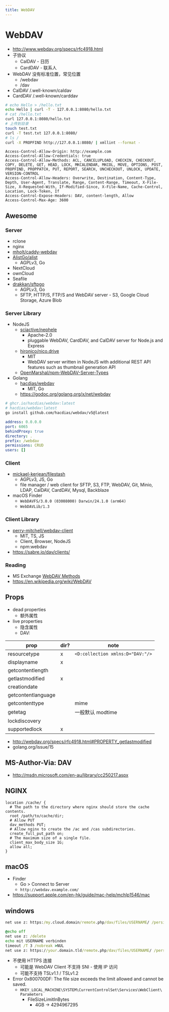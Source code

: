 ```yaml
---
title: WebDAV
---
```


# WebDAV

- http://www.webdav.org/specs/rfc4918.html
- 子协议
  - CalDAV - 日历
  - CardDAV - 联系人
- WebDAV 没有标准位置，常见位置
  - /webdav
  - /dav
- CalDAV /.well-known/caldav
- CardDAV /.well-known/carddav

```bash
# echo Hello > /hello.txt
echo Hello | curl -T - 127.0.0.1:8080/hello.txt
# cat /hello.txt
curl 127.0.0.1:8080/hello.txt
# 上传到目录
touch test.txt
curl -T test.txt 127.0.0.1:8080/
# ls /
curl -X PROPFIND http://127.0.0.1:8080/ | xmllint --format -
```

```http title="cors"
Access-Control-Allow-Origin: http://example.com
Access-Control-Allow-Credentials: true
Access-Control-Allow-Methods: ACL, CANCELUPLOAD, CHECKIN, CHECKOUT, COPY, DELETE, GET, HEAD, LOCK, MKCALENDAR, MKCOL, MOVE, OPTIONS, POST, PROPFIND, PROPPATCH, PUT, REPORT, SEARCH, UNCHECKOUT, UNLOCK, UPDATE, VERSION-CONTROL
Access-Control-Allow-Headers: Overwrite, Destination, Content-Type, Depth, User-Agent, Translate, Range, Content-Range, Timeout, X-File-Size, X-Requested-With, If-Modified-Since, X-File-Name, Cache-Control, Location, Lock-Token, If
Access-Control-Expose-Headers: DAV, content-length, Allow
Access-Control-Max-Age: 3600
```

## Awesome

### Server

- rclone
- nginx
- [mholt/caddy-webdav](https://github.com/mholt/caddy-webdav)
- [AlistGo/alist](https://github.com/AlistGo/alist)
  - AGPLv3, Go
- NextCloud
- ownCloud
- Seafile
- [drakkan/sftpgo](https://github.com/drakkan/sftpgo)
  - AGPLv3, Go
  - SFTP, HTTP/S, FTP/S and WebDAV server - S3, Google Cloud Storage, Azure Blob

### Server Library

- NodeJS
  - [sciactive/nephele](https://github.com/sciactive/nephele)
    - Apache-2.0
    - pluggable WebDAV, CardDAV, and CalDAV server for Node.js and Express
  - [hironico/nico.drive](https://github.com/hironico/nico.drive)
    - MIT
    - WebDAV server written in NodeJS with additional REST API features such as thumbnail generation API
  - [OpenMarshal/npm-WebDAV-Server-Types](https://github.com/OpenMarshal/npm-WebDAV-Server-Types)
- Golang
  - [hacdias/webdav](https://github.com/hacdias/webdav)
    - MIT, Go
  - https://godoc.org/golang.org/x/net/webdav

```bash
# ghcr.io/hacdias/webdav:latest
# hacdias/webdav:latest
go install github.com/hacdias/webdav/v5@latest
```

```yaml
address: 0.0.0.0
port: 6065
behindProxy: true
directory: .
prefix: /webdav
permissions: CRUD
users: []
```

### Client

- [mickael-kerjean/filestash](https://github.com/mickael-kerjean/filestash)
  - AGPLv3, JS, Go
  - file manager / web client for SFTP, S3, FTP, WebDAV, Git, Minio, LDAP, CalDAV, CardDAV, Mysql, Backblaze
- macOS Finder
  - `WebDAVFS/3.0.0 (03008000) Darwin/24.1.0 (arm64)`
  - `WebDAVLib/1.3`

### Client Library

- [perry-mitchell/webdav-client](https://github.com/perry-mitchell/webdav-client)
  - MIT, TS, JS
  - Client, Browser, NodeJS
  - npm:webdav
- https://sabre.io/dav/clients/

### Reading

- MS Exchange [WebDAV Methods](<https://docs.microsoft.com/en-us/previous-versions/office/developer/exchange-server-2003/aa142917(v=exchg.65)>)
- https://en.wikipedia.org/wiki/WebDAV

## Props

- dead properties
  - 额外属性
- live properties
  - 隐含属性
  - DAV:

| prop               | dir? | note                             |
| ------------------ | ---- | -------------------------------- |
| resourcetype       | x    | `<D:collection xmlns:D="DAV:"/>` |
| displayname        | x    |
| getcontentlength   |
| getlastmodified    | x    |
| creationdate       |
| getcontentlanguage |
| getcontenttype     |      | mime                             |
| getetag            |      | 一般默认 modtime                 |
| lockdiscovery      |
| supportedlock      | x    |

- http://webdav.org/specs/rfc4918.html#PROPERTY_getlastmodified
- golang.org/issue/15

## MS-Author-Via: DAV

- http://msdn.microsoft.com/en-au/library/cc250217.aspx

## NGINX

```nginx
location /cache/ {
  # The path to the directory where nginx should store the cache contents.
  root /path/to/cache/dir;
  # Allow PUT
  dav_methods PUT;
  # Allow nginx to create the /ac and /cas subdirectories.
  create_full_put_path on;
  # The maximum size of a single file.
  client_max_body_size 1G;
  allow all;
}
```

## macOS

- Finder
  - Go > Connect to Server
  - `http://webdav.example.com/`
- https://support.apple.com/en-hk/guide/mac-help/mchlp1546/mac

## windows

```bat
net use z: https:/my.cloud.domain/remote.php/dav/files/USERNAME/ /persistent:yes /user:USERNAME PASSWORD

@echo off
net use z: /delete
echo mit USERNAME verbinden
timeout /T 3 /nobreak >NUL
net use z: https://your.domain.tld/remote.php/dav/files/USERNAME/ /persistent:yes /user:USERNAME PASSWORD
```

- 不使用 HTTPS 连接
  - 可能是 WebDAV Client 不支持 SNI - 使用 IP 访问
  - 可能不支持 TSLv1.1 / TSLv1.2
- Error 0x800700DF: The file size exceeds the limit allowed and cannot be saved.
  - `HKEY_LOCAL_MACHINE\SYSTEM\CurrentControlSet\Services\WebClient\Parameters`
    - FileSizeLimitInBytes
      - 4GB -> 4294967295
